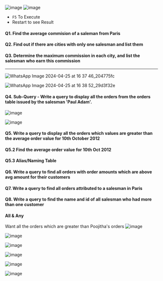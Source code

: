 ![image](https://github.com/nandini-gangrade/Hexaware-Python-Training/assets/87817417/4cb7608b-80d3-423e-b0d9-da867f280047)
![image](https://github.com/nandini-gangrade/Hexaware-Python-Training/assets/87817417/7d99fda1-3226-4dce-bf60-e012cc1f97d2)

- `F5` To Execute
- Restart to see Result

#### Q1. Find the average commision of a saleman from Paris

#### Q2. Find out if there are cities with only one salesman and list them

#### Q3. Determine the maximum commission in each city, and list the salesman who earn this commission

---

![WhatsApp Image 2024-04-25 at 16 37 46_204775fc](https://github.com/nandini-gangrade/Hexaware-Python-Training/assets/87817417/f828d93f-fc3f-477c-9d6f-e6878c57897d)

![WhatsApp Image 2024-04-25 at 16 38 52_29d3f32e](https://github.com/nandini-gangrade/Hexaware-Python-Training/assets/87817417/6b6129e4-ef49-4b19-b791-e3738efdc839)

#### Q4. Sub-Query - Write a query to display all the orders from the orders table issued by the salesman 'Paul Adam'.
![image](https://github.com/nandini-gangrade/Hexaware-Python-Training/assets/87817417/b01144dd-b30e-40a2-bd9a-d4951f68ebc2)


![image](https://github.com/nandini-gangrade/Hexaware-Python-Training/assets/87817417/6608c610-8bb5-4a0e-8ea3-66432975caca)

#### Q5. Write a query to display all the orders which values are greater than the average order value for 10th October 2012

#### Q5.2 Find the average order value for 10th Oct 2012

#### Q5.3 Alias/Naming Table

#### Q6. Write a query to find all orders with order amounts which are above avg amount for their customers

#### Q7. Write a query to find all orders attributed to a salesman in Paris

#### Q8. Write a query to find the name and id of all salesman who had more than one customer

#### All & Any
Want all the orders which are greater than Poojitha's orders
![image](https://github.com/nandini-gangrade/Hexaware-Python-Training/assets/87817417/2455aefc-f190-45ce-aeac-47b7a3c0a9d3)

![image](https://github.com/nandini-gangrade/Hexaware-Python-Training/assets/87817417/42db49cb-0217-44c6-9876-022cffb8bd5d)

![image](https://github.com/nandini-gangrade/Hexaware-Python-Training/assets/87817417/1aac6940-734f-41c1-af87-bbdb82f8e1c2)

![image](https://github.com/nandini-gangrade/Hexaware-Python-Training/assets/87817417/4018650c-b0ae-4ef4-a0d2-3233d4881545)

![image](https://github.com/nandini-gangrade/Hexaware-Python-Training/assets/87817417/27443130-71af-4dca-9f13-4a688215f252)

![image](https://github.com/nandini-gangrade/Hexaware-Python-Training/assets/87817417/2852e776-d141-4b09-9da4-8f3c83bca3ca)
